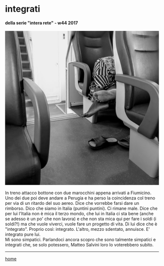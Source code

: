 # integrati  

#### della serie "intera rete" - w44 2017  
![](/interarete103.png "Roma Termini")   

In treno attacco bottone con due marocchini appena arrivati a Fiumicino. Uno dei due poi deve andare a Perugia e ha perso la coincidenza col treno per via di un ritardo del suo aereo. Dice che vorrebbe farsi dare un rimborso. Dico che siamo in Italia (puntini puntini). Ci rimane male. Dice che per lui l'Italia non è mica il terzo mondo, che lui in Italia ci sta bene (anche se adesso è un po' che non lavora) e che non sta mica qui per fare i soldi (i soldi?!) ma che vuole viverci, vuole fare un progetto di vita. Di lui dice che è "integrato".  Proprio così: integrato. L'altro, mezzo sdentato, annuisce. E' integrato pure lui.  
Mi sono simpatici. Parlandoci ancora scopro che sono talmente simpatici e integrati che, se solo potessero, Matteo Salvini loro lo voterebbero subito.  

---  
[home](/interarete.md)